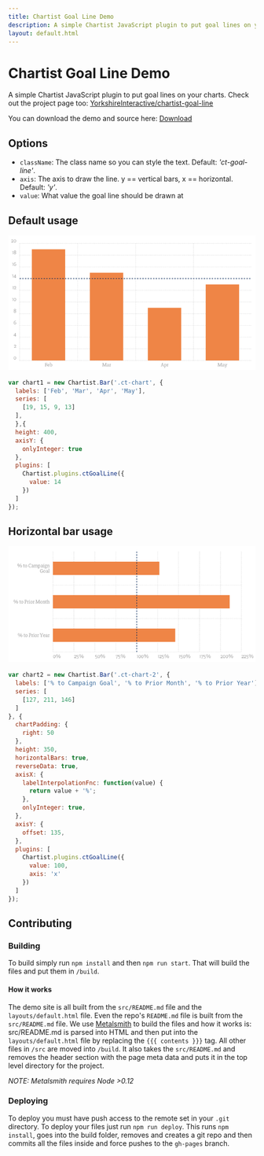 ```yaml
---
title: Chartist Goal Line Demo
description: A simple Chartist JavaScript plugin to put goal lines on your charts
layout: default.html
---
```


# Chartist Goal Line Demo

A simple Chartist JavaScript plugin to put goal lines on your charts. Check out the
project page too: [YorkshireInteractive/chartist-goal-line](https://github.com/YorkshireInteractive/chartist-goal-line)

You can download the demo and source here: <a href="https://github.com/yorkshireinteractive/chartist-goal-line/archive/gh-pages.zip">Download</a>

## Options

- `className`: The class name so you can style the text. Default: _'ct-goal-line'_.
- `axis`: The axis to draw the line. y == vertical bars, x == horizontal. Default: _'y'_.
- `value`: What value the goal line should be drawn at

## Default usage

<div class="ct-chart"><img src="images/ct-chart.png"></div>

```js
var chart1 = new Chartist.Bar('.ct-chart', {
  labels: ['Feb', 'Mar', 'Apr', 'May'],
  series: [
    [19, 15, 9, 13]
  ],
  },{
  height: 400,
  axisY: {
    onlyInteger: true
  },
  plugins: [
    Chartist.plugins.ctGoalLine({
      value: 14
    })
  ]
});
```
      

## Horizontal bar usage

<div class="ct-chart-2"><img src="images/ct-chart-2.png"></div>

```js
var chart2 = new Chartist.Bar('.ct-chart-2', {
  labels: ['% to Campaign Goal', '% to Prior Month', '% to Prior Year'],
  series: [
    [127, 211, 146]
  ]
}, {
  chartPadding: {
    right: 50
  },
  height: 350,
  horizontalBars: true,
  reverseData: true,
  axisX: {
    labelInterpolationFnc: function(value) {
      return value + '%';
    },
    onlyInteger: true,
  },
  axisY: {
    offset: 135,
  },
  plugins: [
    Chartist.plugins.ctGoalLine({
      value: 100,
      axis: 'x'
    })
  ]
});
```

## Contributing

### Building

To build simply run `npm install` and then `npm run start`. That will build the
files and put them in `/build`.

#### How it works
The demo site is all built from the `src/README.md` file and the
`layouts/default.html` file. Even the repo's `README.md` file is built from the
`src/README.md` file. We use [Metalsmith](http://metalsmith.io) to build the
files and how it works is: src/README.md is parsed into HTML and then put into
the `layouts/default.html` file by replacing the `{{{ contents }}}` tag. All
other files in `/src` are moved into `/build`. It also takes the
`src/README.md` and removes the header section with the page meta data and puts
it in the top level directory for the project.

_NOTE: Metalsmith requires Node >0.12_

### Deploying

To deploy you must have push access to the remote set in your `.git` directory.
To deploy your files just run `npm run deploy`. This runs `npm install`, goes
into the build folder, removes and creates a git repo and then commits all the
files inside and force pushes to the `gh-pages` branch.
